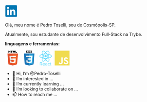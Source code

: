<a hrel="https://www.linkedin.com/in/pedrotoselli/" rel="nofollow">
<img width="40px" src="https://raw.githubusercontent.com/devicons/devicon/master/icons/linkedin/linkedin-original.svg" />
</a>
<p> Olá, meu nome é Pedro Toselli, sou de Cosmópolis-SP. </p>
<p> Atualmente, sou estudante de desenvolvimento Full-Stack na Trybe. </p>
<p><strong>linguagens e ferramentas: </strong></p>

<img width="50px" src="https://raw.githubusercontent.com/devicons/devicon/master/icons/html5/html5-original-wordmark.svg" /> <img width="50px" src="https://raw.githubusercontent.com/devicons/devicon/master/icons/css3/css3-original-wordmark.svg" />
<img width="50px" src="https://raw.githubusercontent.com/devicons/devicon/master/icons/react/react-original-wordmark.svg" />
<img width="50px" src="https://raw.githubusercontent.com/devicons/devicon/master/icons/javascript/javascript-plain.svg" />


- 👋 Hi, I’m @Pedro-Toselli
- 👀 I’m interested in ...
- 🌱 I’m currently learning ...
- 💞️ I’m looking to collaborate on ...
- 📫 How to reach me ...



<!---
Pedro-Toselli/Pedro-Toselli is a ✨ special ✨ repository because its `README.md` (this file) appears on your GitHub profile.
You can click the Preview link to take a look at your changes.
--->
